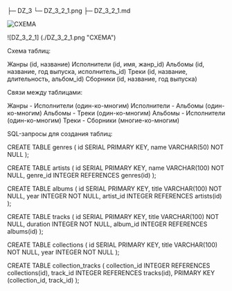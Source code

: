 ├─ DZ_3
     └─ DZ_3_2_1.png
├─ DZ_3_2_1.md

<image src="/DZ_3_2_1.png" alt="СХЕМА">

![DZ_3_2_1] (./DZ_3_2_1.png "СХЕМА")

Схема таблиц:

Жанры (id, название)
Исполнители (id, имя, жанр_id)
Альбомы (id, название, год выпуска, исполнитель_id)
Треки (id, название, длительность, альбом_id)
Сборники (id, название, год выпуска)

Связи между таблицами:

Жанры - Исполнители (один-ко-многим)
Исполнители - Альбомы (один-ко-многим)
Альбомы - Треки (один-ко-многим)
Альбомы - Исполнители (один-ко-многим)
Треки - Сборники (многие-ко-многим)

SQL-запросы для создания таблиц:

CREATE TABLE genres (
  id SERIAL PRIMARY KEY,
  name VARCHAR(50) NOT NULL
);

CREATE TABLE artists (
  id SERIAL PRIMARY KEY,
  name VARCHAR(100) NOT NULL,
  genre_id INTEGER REFERENCES genres(id)
);

CREATE TABLE albums (
  id SERIAL PRIMARY KEY,
  title VARCHAR(100) NOT NULL,
  year INTEGER NOT NULL,
  artist_id INTEGER REFERENCES artists(id)
);

CREATE TABLE tracks (
  id SERIAL PRIMARY KEY,
  title VARCHAR(100) NOT NULL,
  duration INTEGER NOT NULL,
  album_id INTEGER REFERENCES albums(id)
);

CREATE TABLE collections (
  id SERIAL PRIMARY KEY,
  title VARCHAR(100) NOT NULL,
  year INTEGER NOT NULL
);

CREATE TABLE collection_tracks (
  collection_id INTEGER REFERENCES collections(id),
  track_id INTEGER REFERENCES tracks(id),
  PRIMARY KEY (collection_id, track_id)
);

